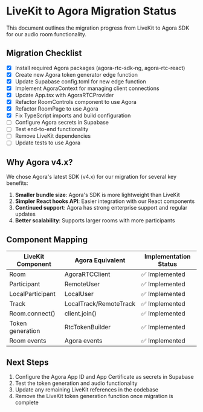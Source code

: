 
# LiveKit to Agora Migration Status

This document outlines the migration progress from LiveKit to Agora SDK for our audio room functionality.

## Migration Checklist

- [x] Install required Agora packages (agora-rtc-sdk-ng, agora-rtc-react)
- [x] Create new Agora token generator edge function
- [x] Update Supabase config.toml for new edge function
- [x] Implement AgoraContext for managing client connections
- [x] Update App.tsx with AgoraRTCProvider
- [x] Refactor RoomControls component to use Agora
- [x] Refactor RoomPage to use Agora
- [x] Fix TypeScript imports and build configuration
- [ ] Configure Agora secrets in Supabase
- [ ] Test end-to-end functionality
- [ ] Remove LiveKit dependencies
- [ ] Update tests to use Agora

## Why Agora v4.x?

We chose Agora's latest SDK (v4.x) for our migration for several key benefits:

1. **Smaller bundle size**: Agora's SDK is more lightweight than LiveKit
2. **Simpler React hooks API**: Easier integration with our React components
3. **Continued support**: Agora has strong enterprise support and regular updates
4. **Better scalability**: Supports larger rooms with more participants

## Component Mapping

| LiveKit Component | Agora Equivalent | Implementation Status |
|------------------|------------------|----------------------|
| Room | AgoraRTCClient | ✅ Implemented |
| Participant | RemoteUser | ✅ Implemented |
| LocalParticipant | LocalUser | ✅ Implemented |
| Track | LocalTrack/RemoteTrack | ✅ Implemented |
| Room.connect() | client.join() | ✅ Implemented |
| Token generation | RtcTokenBuilder | ✅ Implemented |
| Room events | Agora events | ✅ Implemented |

## Next Steps

1. Configure the Agora App ID and App Certificate as secrets in Supabase
2. Test the token generation and audio functionality
3. Update any remaining LiveKit references in the codebase
4. Remove the LiveKit token generation function once migration is complete
